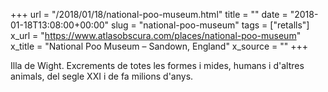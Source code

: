 +++
url = "/2018/01/18/national-poo-museum.html"
title = ""
date = "2018-01-18T13:08:00+00:00"
slug = "national-poo-museum"
tags = ["retalls"]
x_url = "https://www.atlasobscura.com/places/national-poo-museum"
x_title = "National Poo Museum – Sandown, England"
x_source = ""
+++


Illa de Wight. Excrements de totes les formes i mides, humans i d'altres animals, del segle XXI i de fa milions d'anys.

